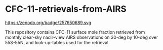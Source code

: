 # CFC-11-retrievals-from-AIRS 

https://zenodo.org/badge/257650689.svg

This repository contains CFC-11 surface mole fraction retrieved from monthly clear-sky nadir-view AIRS observations on 30-deg by 10-deg over 55S-55N, and look-up-tables used for the retrieval.
